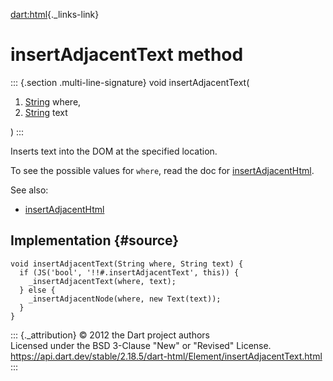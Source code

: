 [dart:html](../../dart-html/dart-html-library){._links-link}

insertAdjacentText method
=========================

::: {.section .multi-line-signature}
void insertAdjacentText(

1.  [String](../../dart-core/string-class) where,
2.  [String](../../dart-core/string-class) text

)
:::

Inserts text into the DOM at the specified location.

To see the possible values for `where`, read the doc for
[insertAdjacentHtml](insertadjacenthtml).

See also:

-   [insertAdjacentHtml](insertadjacenthtml)

Implementation {#source}
--------------

``` {.language-dart data-language="dart"}
void insertAdjacentText(String where, String text) {
  if (JS('bool', '!!#.insertAdjacentText', this)) {
    _insertAdjacentText(where, text);
  } else {
    _insertAdjacentNode(where, new Text(text));
  }
}
```

::: {._attribution}
© 2012 the Dart project authors\
Licensed under the BSD 3-Clause \"New\" or \"Revised\" License.\
<https://api.dart.dev/stable/2.18.5/dart-html/Element/insertAdjacentText.html>
:::
